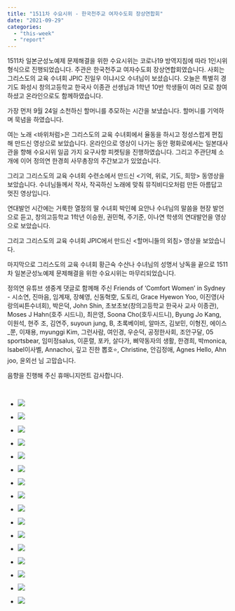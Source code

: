 ```yaml
---
title: "1511차 수요시위 - 한국천주교 여자수도회 장상연합회"
date: "2021-09-29"
categories: 
  - "this-week"
  - "report"
---
```


1511차 일본군성노예제 문제해결을 위한 수요시위는 코로나19 방역지침에 따라 1인시위 형식으로 진행되었습니다. 주관은 한국천주교 여자수도회 장상연합회였습니다. 사회는 그리스도의 교육 수녀회 JPIC 진일우 이냐시오 수녀님이 보셨습니다. 오늘은 특별히 경기도 화성시 창의고등학교 한국사 이종관 선생님과 1학년 10반 학생들이 여러 모로 참여하셨고 온라인으로도 함께하였습니다.

가장 먼저 9월 24일 소천하신 할머니를 추모하는 시간을 보냈습니다. 할머니를 기억하며 묵념을 하였습니다.

여는 노래 <바위처럼>은 그리스도의 교육 수녀회에서 율동을 하시고 정성스럽게 편집해 만드신 영상으로 보았습니다. 온라인으로 영상이 나가는 동안 평화로에서는 일본대사관을 향해 수요시위 일곱 가지 요구사항 피켓팅을 진행하였습니다. 그리고 주관단체 소개에 이어 정의연 한경희 사무총장의 주간보고가 있었습니다.

그리고 그리스도의 교육 수녀회 수련소에서 만드신 <기억, 위로, 기도, 희망> 동영상을 보았습니다. 수녀님들께서 작사, 작곡하신 노래에 맞춰 뮤직비디오처럼 만든 아름답고 멋진 영상입니다.

연대발언 시간에는 거룩한 열정의 딸 수녀회 박인혜 요안나 수녀님의 말씀을 현장 발언으로 듣고, 창의고등학교 1학년 이승원, 권민혁, 주기준, 이나연 학생의 연대발언을 영상으로 보았습니다.

그리고 그리스도의 교육 수녀회 JPIC에서 만드신 <할머니들의 외침> 영상을 보았습니다.

마지막으로 그리스도의 교육 수녀회 황근숙 수산나 수녀님의 성명서 낭독을 끝으로 1511차 일본군성노예제 문제해결을 위한 수요시위는 마무리되었습니다.

정의연 유튜브 생중계 댓글로 함께해 주신 Friends of ‘Comfort Women’ in Sydney - 시소연, 진마음, 임계재, 장혜영, 신동혁空, 도토리, Grace Hyewon Yoo, 이진영(사랑의씨튼수녀회), 박은덕, John Shin, 초보초보(창의고등학교 한국사 교사 이종관), Moses J Hahn(호주 시드니), 최은영, Soona Cho(호두 ​시드니), Byung Jo Kang, 이원석, 현주 조, 김연주, suyoun jung, B, 초록베이비, 알마즈, 김보민, 이형진, 에이스\_쭌, 이재용, myunggi Kim, 그런사람, 여인경, 우순덕, 공정한사회, 조안구달, 05 sportsbear, 임미정salus, 이훈렬, 포카, 살다가, 삐약동자의 생활, 한경희, 박monica, Isabel이사벨, Annachoi, 깊고 진한 뽑호⭐, Christine, 안김정애, Agnes Hello, Ahn joo, 윤외선 님 고맙습니다.

음향을 진행해 주신 휴매니지먼트 감사합니다.

​

- ![](https://r2.womenandwar.net/2021/09/크기변환20210929_174256.png)
    
- ![](https://r2.womenandwar.net/2021/09/크기변환20210929_174419.jpg)
    
- ![](https://r2.womenandwar.net/2021/09/크기변환20210929_174508.jpg)
    
- ![](https://r2.womenandwar.net/2021/09/크기변환20210929_174545.jpg)
    
- ![](https://r2.womenandwar.net/2021/09/크기변환20210929_174642.jpg)
    
- ![](https://r2.womenandwar.net/2021/09/크기변환20210929_174739.jpg)
    
- ![](https://r2.womenandwar.net/2021/09/크기변환20210929_174810.jpg)
    
- ![](https://r2.womenandwar.net/2021/09/크기변환IMGP8974.jpg)
    
- ![](https://r2.womenandwar.net/2021/09/크기변환IMGP8978.jpg)
    
- ![](https://r2.womenandwar.net/2021/09/크기변환IMGP8989.jpg)
    
- ![](https://r2.womenandwar.net/2021/09/크기변환IMGP8997.jpg)
    
- ![](https://r2.womenandwar.net/2021/09/크기변환IMGP9000.jpg)
    
- ![](https://r2.womenandwar.net/2021/09/크기변환IMGP9005.jpg)
    
- ![](https://r2.womenandwar.net/2021/09/크기변환IMGP9026.jpg)
    
- ![](https://r2.womenandwar.net/2021/09/크기변환IMGP9027.jpg)
    
- ![](https://r2.womenandwar.net/2021/09/크기변환20210929_122039-1-rotated.jpg)
